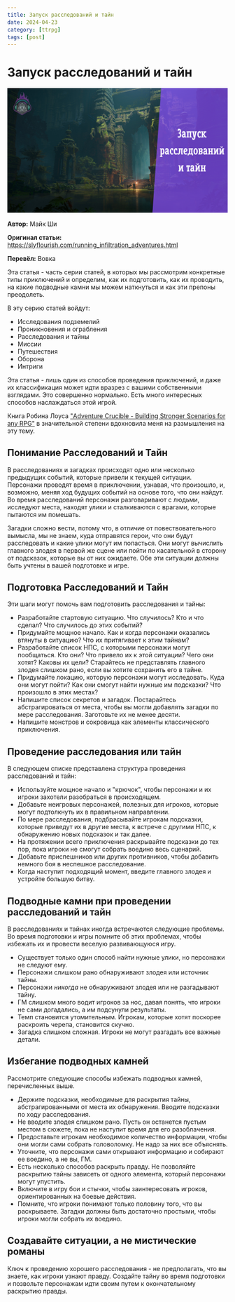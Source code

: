```yaml
---
title: Запуск расследований и тайн
date: 2024-04-23
category: [ttrpg]
tags: [post]
---
```


# **Запуск расследований и тайн**
![logo](/images/mystery.png)

**Автор:** Майк Ши

**Оригинал статьи:** https://slyflourish.com/running_infiltration_adventures.html

**Перевёл:** Вовка 

Эта статья - часть серии статей, в которых мы рассмотрим конкретные типы приключений и определим, как их подготовить, как их проводить, на какие подводные камни мы можем наткнуться и как эти препоны преодолеть.

В эту серию статей войдут:

- Исследования подземелий
- Проникновения и ограбления
- Расследования и тайны
- Миссии
- Путешествия
- Оборона
- Интриги

Эта статья - лишь один из способов проведения приключений, и даже их классификация может идти вразрез с вашими собственными взглядами. Это совершенно нормально. Есть много интересных способов наслаждаться этой игрой.

Книга Робина Лоуса ["Adventure Crucible - Building Stronger Scenarios for any RPG"](https://preview.drivethrurpg.com/en/product/448975/adventure-crucible-building-stronger-scenarios-for-any-rpg?affiliate_id=70406) в значительной степени вдохновила меня на размышления на эту тему.

## Понимание Расследований и Тайн

В расследованиях и загадках происходят одно или несколько предыдущих событий, которые привели к текущей ситуации. Персонажи проводят время в приключении, узнавая, что произошло, и, возможно, меняя ход будущих событий на основе того, что они найдут. Во время расследований персонажи разговаривают с людьми, исследуют места, находят улики и сталкиваются с врагами, которые пытаются им помешать.

Загадки сложно вести, потому что, в отличие от повествовательного вымысла, мы не знаем, куда отправятся герои, что они будут расследовать и какие улики могут им попасться. Они могут вычислить главного злодея в первой же сцене или пойти по касательной в сторону от подсказок, которые вы от них ожидаете. Обе эти ситуации должны быть учтены в вашей подготовке и игре.

## Подготовка Расследований и Тайн

Эти шаги могут помочь вам подготовить расследования и тайны:

- Разработайте стартовую ситуацию. Что случилось? Кто и что сделал? Что случилось до этих событий?
- Придумайте мощное начало. Как и когда персонажи оказались втянуты в ситуацию? Что их притягивает к этим тайнам?
- Разработайте список НПС, с которыми персонажи могут пообщаться. Кто они? Что привело их к этой ситуации? Чего они хотят? Каковы их цели? Старайтесь не представлять главного злодея слишком рано, если вы хотите сохранить его в тайне.
- Придумайте локацию, которую персонажи могут исследовать. Куда они могут пойти? Как они смогут найти нужные им подсказки? Что произошло в этих местах?
- Напишите список секретов и загадок. Постарайтесь абстрагироваться от места, чтобы вы могли добавлять загадки по мере расследования. Заготовьте их не менее десяти.
- Напишите монстров и сокровища как элементы классического приключения.

## Проведение расследования или тайн

В следующем списке представлена структура проведения расследований и тайн:

- Используйте мощное начало и "крючок", чтобы персонажи и их игроки захотели разобраться в происходящем.
- Добавьте неигровых персонажей, полезных для игроков, которые могут подтолкнуть их в правильном направлении.
- По мере расследования, подбрасывайте игрокам подсказки, которые приведут их в другие места, к встрече с другими НПС, к обнаружению новых подсказок и так далее.
- На протяжении всего приключения раскрывайте подсказки до тех пор, пока игроки не смогут собрать воедино весь сценарий.
- Добавьте приспешников или других противников, чтобы добавить немного боя в неспешное расследование.
- Когда наступит подходящий момент, введите главного злодея и устройте большую битву.

## Подводные камни при проведении расследований и тайн

В расследованиях и тайнах иногда встречаются следующие проблемы. Во время подготовки и игры помните об этих проблемах, чтобы избежать их и провести веселую развивающуюся игру.

- Существует только один способ найти нужные улики, но персонажи не следуют ему.
- Персонажи слишком рано обнаруживают злодея или источник тайны.
- Персонажи *никогда* не обнаруживают злодея или не разгадывают тайну.
- ГМ слишком много водит игроков за нос, давая понять, что игроки не сами догадались, а им подсунули результаты.
- Темп становится утомительным. Игрокам, которые хотят поскорее раскроить черепа, становится скучно.
- Загадка слишком сложная. Игроки не могут разгадать все важные детали.

## Избегание подводных камней

Рассмотрите следующие способы избежать подводных камней, перечисленных выше.

- Держите подсказки, необходимые для раскрытия тайны, абстрагированными от места их обнаружения. Вводите подсказки по ходу расследования.
- Не вводите злодея слишком рано. Пусть он останется пустым местом в сюжете, пока не наступит время для его разоблачения.
- Предоставьте игрокам необходимое количество информации, чтобы они могли сами собрать головоломку. Не надо за них все объяснять.
- Уточните, что персонажи сами открывают информацию и собирают ее воедино, а не вы, ГМ.
- Есть несколько способов раскрыть правду. Не позволяйте раскрытию тайны зависеть от одного элемента, который персонажи могут упустить.
- Включите в игру бои и стычки, чтобы заинтересовать игроков, ориентированных на боевые действия.
- Помните, что игроки понимают только половину того, что вы раскрываете. Загадки должны быть достаточно простыми, чтобы игроки могли собрать их воедино.

## Создавайте ситуации, а не мистические романы

Ключ к проведению хорошего расследования - не предполагать, что вы знаете, как игроки узнают правду. Создайте тайну во время подготовки и позвольте персонажам идти своим путем к окончательному раскрытию правды.